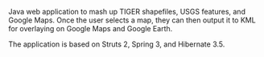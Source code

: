 Java web application to mash up TIGER shapefiles, USGS features, and Google Maps. Once the user selects a map, they can then output it to KML for overlaying on Google Maps and Google Earth.

The application is based on Struts 2, Spring 3, and Hibernate 3.5.